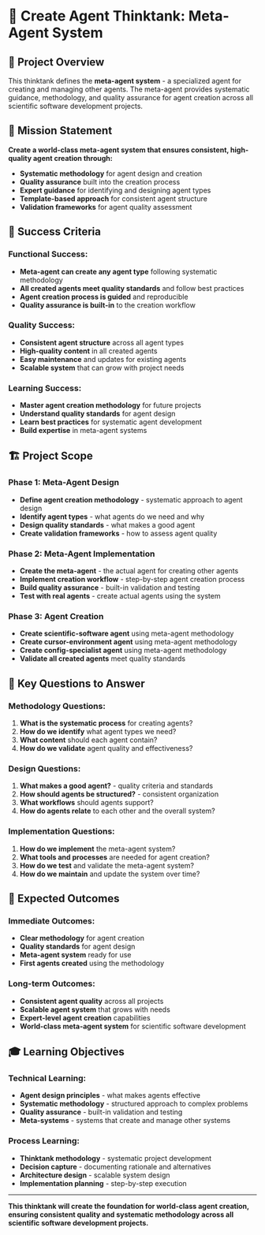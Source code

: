 # 🧠 **Create Agent Thinktank: Meta-Agent System**

## 🎯 **Project Overview**

This thinktank defines the **meta-agent system** - a specialized agent for creating and managing other agents. The meta-agent provides systematic guidance, methodology, and quality assurance for agent creation across all scientific software development projects.

## 🚀 **Mission Statement**

**Create a world-class meta-agent system that ensures consistent, high-quality agent creation through:**
- **Systematic methodology** for agent design and creation
- **Quality assurance** built into the creation process
- **Expert guidance** for identifying and designing agent types
- **Template-based approach** for consistent agent structure
- **Validation frameworks** for agent quality assessment

## 🎯 **Success Criteria**

### **Functional Success:**
- **Meta-agent can create any agent type** following systematic methodology
- **All created agents meet quality standards** and follow best practices
- **Agent creation process is guided** and reproducible
- **Quality assurance is built-in** to the creation workflow

### **Quality Success:**
- **Consistent agent structure** across all agent types
- **High-quality content** in all created agents
- **Easy maintenance** and updates for existing agents
- **Scalable system** that can grow with project needs

### **Learning Success:**
- **Master agent creation methodology** for future projects
- **Understand quality standards** for agent design
- **Learn best practices** for systematic agent development
- **Build expertise** in meta-agent systems

## 🏗️ **Project Scope**

### **Phase 1: Meta-Agent Design**
- **Define agent creation methodology** - systematic approach to agent design
- **Identify agent types** - what agents do we need and why
- **Design quality standards** - what makes a good agent
- **Create validation frameworks** - how to assess agent quality

### **Phase 2: Meta-Agent Implementation**
- **Create the meta-agent** - the actual agent for creating other agents
- **Implement creation workflow** - step-by-step agent creation process
- **Build quality assurance** - built-in validation and testing
- **Test with real agents** - create actual agents using the system

### **Phase 3: Agent Creation**
- **Create scientific-software agent** using meta-agent methodology
- **Create cursor-environment agent** using meta-agent methodology
- **Create config-specialist agent** using meta-agent methodology
- **Validate all created agents** meet quality standards

## 🎯 **Key Questions to Answer**

### **Methodology Questions:**
1. **What is the systematic process** for creating agents?
2. **How do we identify** what agent types we need?
3. **What content** should each agent contain?
4. **How do we validate** agent quality and effectiveness?

### **Design Questions:**
1. **What makes a good agent?** - quality criteria and standards
2. **How should agents be structured?** - consistent organization
3. **What workflows** should agents support?
4. **How do agents relate** to each other and the overall system?

### **Implementation Questions:**
1. **How do we implement** the meta-agent system?
2. **What tools and processes** are needed for agent creation?
3. **How do we test** and validate the meta-agent system?
4. **How do we maintain** and update the system over time?

## 🚀 **Expected Outcomes**

### **Immediate Outcomes:**
- **Clear methodology** for agent creation
- **Quality standards** for agent design
- **Meta-agent system** ready for use
- **First agents created** using the methodology

### **Long-term Outcomes:**
- **Consistent agent quality** across all projects
- **Scalable agent system** that grows with needs
- **Expert-level agent creation** capabilities
- **World-class meta-agent system** for scientific software development

## 🎓 **Learning Objectives**

### **Technical Learning:**
- **Agent design principles** - what makes agents effective
- **Systematic methodology** - structured approach to complex problems
- **Quality assurance** - built-in validation and testing
- **Meta-systems** - systems that create and manage other systems

### **Process Learning:**
- **Thinktank methodology** - systematic project development
- **Decision capture** - documenting rationale and alternatives
- **Architecture design** - scalable system design
- **Implementation planning** - step-by-step execution

---

**This thinktank will create the foundation for world-class agent creation, ensuring consistent quality and systematic methodology across all scientific software development projects.**
